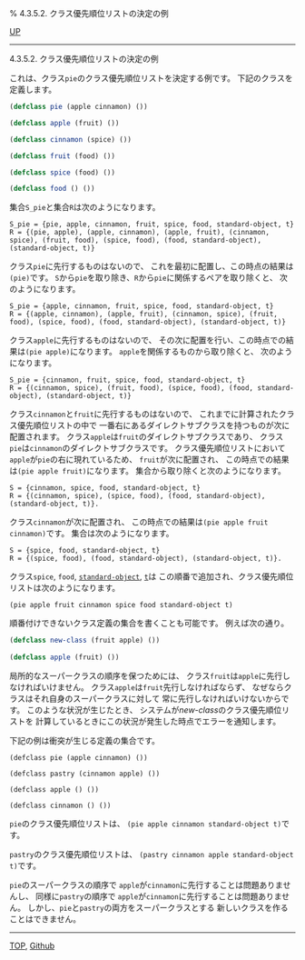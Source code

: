 % 4.3.5.2. クラス優先順位リストの決定の例

[UP](4.3.5.html)  

---

4.3.5.2. クラス優先順位リストの決定の例


これは、クラス`pie`のクラス優先順位リストを決定する例です。
下記のクラスを定義します。

```lisp
(defclass pie (apple cinnamon) ())

(defclass apple (fruit) ())

(defclass cinnamon (spice) ())

(defclass fruit (food) ())

(defclass spice (food) ())

(defclass food () ())
```

集合`S_pie`と集合`R`は次のようになります。

```
S_pie = {pie, apple, cinnamon, fruit, spice, food, standard-object, t}
R = {(pie, apple), (apple, cinnamon), (apple, fruit), (cinnamon, spice), (fruit, food), (spice, food), (food, standard-object), (standard-object, t)}
```

クラス`pie`に先行するものはないので、
これを最初に配置し、この時点の結果は`(pie)`です。
`S`から`pie`を取り除き、`R`から`pie`に関係するペアを取り除くと、
次のようになります。

```
S_pie = {apple, cinnamon, fruit, spice, food, standard-object, t}
R = {(apple, cinnamon), (apple, fruit), (cinnamon, spice), (fruit, food), (spice, food), (food, standard-object), (standard-object, t)}
```

クラス`apple`に先行するものはないので、
その次に配置を行い、この時点での結果は`(pie apple)`になります。
`apple`を関係するものから取り除くと、
次のようになります。

```
S_pie = {cinnamon, fruit, spice, food, standard-object, t}
R = {(cinnamon, spice), (fruit, food), (spice, food), (food, standard-object), (standard-object, t)}
```

クラス`cinnamon`と`fruit`に先行するものはないので、
これまでに計算されたクラス優先順位リストの中で
一番右にあるダイレクトサブクラスを持つものが次に配置されます。
クラス`apple`は`fruit`のダイレクトサブクラスであり、
クラス`pie`は`cinnamon`のダイレクトサブクラスです。
クラス優先順位リストにおいて
`apple`が`pie`の右に現れているため、
`fruit`が次に配置され、
この時点での結果は`(pie apple fruit)`になります。
集合から取り除くと次のようになります。

```
S = {cinnamon, spice, food, standard-object, t}
R = {(cinnamon, spice), (spice, food), (food, standard-object), (standard-object, t)}.
```

クラス`cinnamon`が次に配置され、
この時点での結果は`(pie apple fruit cinnamon)`です。
集合は次のようになります。

```
S = {spice, food, standard-object, t}
R = {(spice, food), (food, standard-object), (standard-object, t)}.
```

クラス`spice`, `food`, [`standard-object`](4.4.standard-object.html), [`t`](4.4.t-system-class.html)は
この順番で追加され、クラス優先順位リストは次のようになります。

```
(pie apple fruit cinnamon spice food standard-object t)
```

順番付けできないクラス定義の集合を書くことも可能です。
例えば次の通り。

```lisp
(defclass new-class (fruit apple) ())
  
(defclass apple (fruit) ())
```

局所的なスーパークラスの順序を保つためには、
クラス`fruit`は`apple`に先行しなければいけません。
クラス`apple`は`fruit`先行しなければならず、
なぜならクラスはそれ自身のスーパークラスに対して
常に先行しなければいけないからです。
このような状況が生じたとき、
システムが*new-class*のクラス優先順位リストを
計算しているときにこの状況が発生した時点でエラーを通知します。

下記の例は衝突が生じる定義の集合です。

```
(defclass pie (apple cinnamon) ())

(defclass pastry (cinnamon apple) ())

(defclass apple () ())

(defclass cinnamon () ())
```

`pie`のクラス優先順位リストは、
`(pie apple cinnamon standard-object t)`です。

`pastry`のクラス優先順位リストは、
`(pastry cinnamon apple standard-object t)`です。

`pie`のスーパークラスの順序で
`apple`が`cinnamon`に先行することは問題ありませんし、
同様に`pastry`の順序で
`apple`が`cinnamon`に先行することは問題ありません。
しかし、`pie`と`pastry`の両方をスーパークラスとする
新しいクラスを作ることはできません。


---
[TOP](index.html),  [Github](https://github.com/nptcl/npt-japanese)

